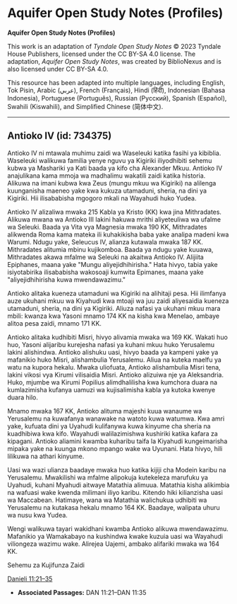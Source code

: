 # Aquifer Open Study Notes (Profiles)

**Aquifer Open Study Notes (Profiles)**

This work is an adaptation of *Tyndale Open Study Notes* © 2023 Tyndale House Publishers, licensed under the CC BY\-SA 4\.0 license. The adaptation, *Aquifer Open Study Notes*, was created by BiblioNexus and is also licensed under CC BY\-SA 4\.0\.

This resource has been adapted into multiple languages, including English, Tok Pisin, Arabic (عربي), French (Français), Hindi (हिंदी), Indonesian (Bahasa Indonesia), Portuguese (Português), Russian (Русский), Spanish (Español), Swahili (Kiswahili), and Simplified Chinese (简体中文).



--------------------------------

## Antioko IV (id: 734375)

Antioko IV ni mtawala muhimu zaidi wa Waseleuki katika fasihi ya kibiblia. Waseleuki walikuwa familia yenye nguvu ya Kigiriki iliyodhibiti sehemu kubwa ya Mashariki ya Kati baada ya kifo cha Alexander Mkuu. Antioko IV anajulikana kama mmoja wa madhalimu wakatili zaidi katika historia. Alikuwa na imani kubwa kwa Zeus (mungu mkuu wa Kigiriki) na alilenga kuunganisha maeneo yake kwa kukuza utamaduni, sheria, na dini ya Kigiriki. Hii ilisababisha mgogoro mkali na Wayahudi huko Yudea.

Antioko IV alizaliwa mwaka 215 Kabla ya Kristo (KK) kwa jina Mithradates. Alikuwa mwana wa Antioko III lakini hakuwa mrithi aliyeteuliwa wa ufalme wa Seleuki. Baada ya Vita vya Magnesia mwaka 190 KK, Mithradates alikwenda Roma kama mateka ili kuhakikisha baba yake analipa madeni kwa Warumi. Ndugu yake, Seleucus IV, alianza kutawala mwaka 187 KK. Mithradates alitumia mbinu kujikomboa. Baada ya ndugu yake kuuawa, Mithradates akawa mfalme wa Seleuki na akaitwa Antioko IV. Alijiita Epiphanes, maana yake "Mungu aliyejidhihirisha." Hata hivyo, tabia yake isiyotabirika ilisababisha wakosoaji kumwita Epimanes, maana yake "aliyejidhihirisha kuwa mwendawazimu."

Antioko alitaka kueneza utamaduni wa Kigiriki na alihitaji pesa. Hii ilimfanya auze ukuhani mkuu wa Kiyahudi kwa mtoaji wa juu zaidi aliyesaidia kueneza utamaduni, sheria, na dini ya Kigiriki. Aliuza nafasi ya ukuhani mkuu mara mbili: kwanza kwa Yasoni mnamo 174 KK na kisha kwa Menelao, ambaye alitoa pesa zaidi, mnamo 171 KK.

Antioko alitaka kudhibiti Misri, hivyo alivamia mwaka wa 169 KK. Wakati huo huo, Yasoni alijaribu kurejesha nafasi ya kuhani mkuu huko Yerusalemu lakini alishindwa. Antioko alishuku uasi, hivyo baada ya kampeni yake ya mafanikio huko Misri, alishambulia Yerusalemu. Aliua na kuteka maelfu ya watu na kupora hekalu. Mwaka uliofuata, Antioko alishambulia Misri tena, lakini vikosi vya Kirumi vilisaidia Misri. Antioko alizuiwa nje ya Aleksandria. Huko, mjumbe wa Kirumi Popilius alimdhalilisha kwa kumchora duara na kumlazimisha kufanya uamuzi wa kujisalimisha kabla ya kutoka kwenye duara hilo.

Mnamo mwaka 167 KK, Antioko alituma majeshi kuua wanaume wa Yerusalemu na kuwafanya wanawake na watoto kuwa watumwa. Kwa amri yake, kufuata dini ya Uyahudi kulifanywa kuwa kinyume cha sheria na kuadhibiwa kwa kifo. Wayahudi walilazimishwa kushiriki katika kafara za kipagani. Antioko aliamini kwamba kuharibu taifa la Kiyahudi kungeimarisha mipaka yake na kuunga mkono mpango wake wa Uyunani. Hata hivyo, hili lilikuwa na athari kinyume.

Uasi wa wazi ulianza baadaye mwaka huo katika kijiji cha Modein karibu na Yerusalemu. Mwakilishi wa mfalme alipokuja kutekeleza marufuku ya Uyahudi, kuhani Myahudi aitwaye Matathia alimuua. Matathia kisha alikimbia na wafuasi wake kwenda milimani iliyo karibu. Kitendo hiki kilianzisha uasi wa Maccabean. Hatimaye, wana wa Matathia walichukua udhibiti wa Yerusalemu na kutakasa hekalu mnamo 164 KK. Baadaye, walipata uhuru wa nusu kwa Yudea.

Wengi walikuwa tayari wakidhani kwamba Antioko alikuwa mwendawazimu. Mafanikio ya Wamakabayo na kushindwa kwake kuzuia uasi wa Wayahudi viliongeza wazimu wake. Alirejea Uajemi, ambako alifariki mwaka wa 164 KK.

Sehemu za Kujifunza Zaidi

[Danieli 11:21–35](https://ref.ly/Dan11:21-Dan11:35)

* **Associated Passages:** DAN 11:21–DAN 11:35


